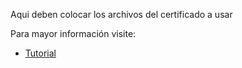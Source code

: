 Aqui deben colocar los archivos del certificado  a usar

Para mayor información visite:

* [Tutorial](https://aghassi.github.io/ssl-using-express-4/)